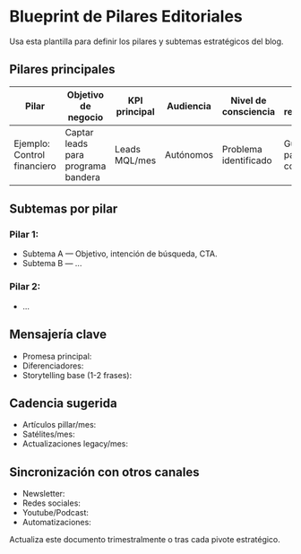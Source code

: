# Blueprint de Pilares Editoriales

Usa esta plantilla para definir los pilares y subtemas estratégicos del blog.

## Pilares principales

| Pilar | Objetivo de negocio | KPI principal | Audiencia | Nivel de consciencia | Formatos recomendados |
| --- | --- | --- | --- | --- | --- |
| Ejemplo: Control financiero | Captar leads para programa bandera | Leads MQL/mes | Autónomos | Problema identificado | Guías paso a paso, comparativas |

## Subtemas por pilar

### Pilar 1: 
- Subtema A — Objetivo, intención de búsqueda, CTA.
- Subtema B — ...

### Pilar 2:
- ...

## Mensajería clave
- Promesa principal:
- Diferenciadores:
- Storytelling base (1-2 frases):

## Cadencia sugerida
- Artículos pillar/mes:
- Satélites/mes:
- Actualizaciones legacy/mes:

## Sincronización con otros canales
- Newsletter:
- Redes sociales:
- Youtube/Podcast:
- Automatizaciones:

Actualiza este documento trimestralmente o tras cada pivote estratégico.
